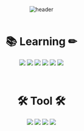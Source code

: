 <div align="center">

![header](https://capsule-render.vercel.app/api?type=waving&reversal=true&color=timeGradient&height=300&section=header&text=jungho1209🐳%20&fontSize=90)<br><br>

<h1 align="center"><b>📚 Learning ✏</b></h1>
<p align="center">
<img src="https://img.shields.io/badge/C-A8B9CC?style=flat&logo=C&logoColor=white"/></a>
<img src="https://img.shields.io/badge/Java-1E8CBE?style=flat&logo=Java&logoColor=white"/></a>
<img src="https://img.shields.io/badge/MySQL-4479A1?style=flat&logo=MySQL&logoColor=white"/></a>
<img src="https://img.shields.io/badge/Redis-DC382D?style=flat&logo=Redis&logoColor=white"/></a>
<img src="https://img.shields.io/badge/Spring-6DB33F?style=flat&logo=Spring&logoColor=white"/></a>
<img src="https://img.shields.io/badge/Spring Boot-6DB33F?style=flat&logo=SpringBoot&logoColor=white"/></a></p><br>
<h1 align="center"><b>🛠 Tool 🛠</b></h1>
<p align="center">
<img src="https://img.shields.io/badge/Intellij IDEA-0C70F2?stylle=flat&logo=IntellijIDEA&logoColor=white"/></a>
<img src="https://img.shields.io/badge/Notion-000000?stylle=flat&logo=Notion&logoColor=white"/></a>
<img src="https://img.shields.io/badge/Postman-FF6C37?style=flat-square&logo=Postman&logoColor=white"/>
<img src="https://img.shields.io/badge/GitKraken-179287?style=flat-square&logo=GitKraken&logoColor=white"/></p>
</P>

